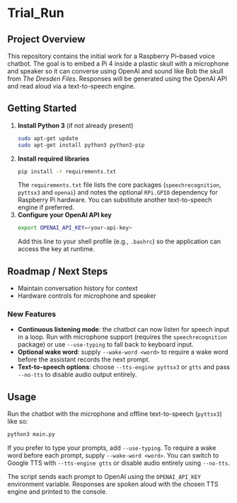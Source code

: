 # Trial_Run

## Project Overview
This repository contains the initial work for a Raspberry Pi–based voice chatbot. The goal is to embed a Pi 4 inside a plastic skull with a microphone and speaker so it can converse using OpenAI and sound like Bob the skull from *The Dresden Files*. Responses will be generated using the OpenAI API and read aloud via a text-to-speech engine.

## Getting Started
1. **Install Python 3** (if not already present)
   ```bash
   sudo apt-get update
   sudo apt-get install python3 python3-pip
   ```
2. **Install required libraries**
   ```bash
   pip install -r requirements.txt
   ```
   The `requirements.txt` file lists the core packages (`speechrecognition`,
   `pyttsx3` and `openai`) and notes the optional `RPi.GPIO` dependency for
   Raspberry Pi hardware. You can substitute another text-to-speech engine if
   preferred.
3. **Configure your OpenAI API key**
   ```bash
   export OPENAI_API_KEY=<your-api-key>
   ```
   Add this line to your shell profile (e.g., `.bashrc`) so the application can access the key at runtime.

## Roadmap / Next Steps
- Maintain conversation history for context
- Hardware controls for microphone and speaker

### New Features
- **Continuous listening mode**: the chatbot can now listen for speech input
  in a loop. Run with microphone support (requires the ``speechrecognition``
  package) or use ``--use-typing`` to fall back to keyboard input.
- **Optional wake word**: supply ``--wake-word <word>`` to require a wake word
  before the assistant records the next prompt.
- **Text-to-speech options**: choose ``--tts-engine pyttsx3`` or ``gtts`` and
  pass ``--no-tts`` to disable audio output entirely.

## Usage

Run the chatbot with the microphone and offline text-to-speech (``pyttsx3``) like so:
```bash
python3 main.py
```

If you prefer to type your prompts, add ``--use-typing``. To require a wake word
before each prompt, supply ``--wake-word <word>``. You can switch to Google TTS
with ``--tts-engine gtts`` or disable audio entirely using ``--no-tts``.

The script sends each prompt to OpenAI using the ``OPENAI_API_KEY`` environment
variable. Responses are spoken aloud with the chosen TTS engine and printed to
the console.

